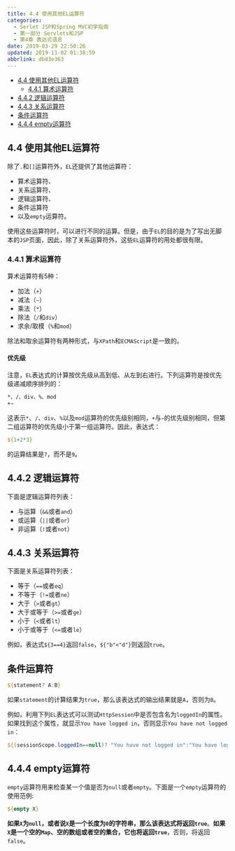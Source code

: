 ```yaml
---
title: 4.4 使用其他EL运算符
categories: 
  - Serlet JSP和Spring MVC初学指南
  - 第一部分 Servlets和JSP
  - 第4章 表达式语言
date: 2019-03-29 22:50:26
updated: 2019-11-02 01:38:59
abbrlink: db83e363
---
```

- [4.4 使用其他EL运算符](/ReadingNotes/db83e363/#4-4-使用其他EL运算符)
    - [4.4.1 算术运算符](/ReadingNotes/db83e363/#4-4-1-算术运算符)
- [4.4.2 逻辑运算符](/ReadingNotes/db83e363/#4-4-2-逻辑运算符)
- [4.4.3 关系运算符](/ReadingNotes/db83e363/#4-4-3-关系运算符)
- [条件运算符](/ReadingNotes/db83e363/#条件运算符)
- [4.4.4 empty运算符](/ReadingNotes/db83e363/#4-4-4-empty运算符)

<!--more-->
<script src="https://cdn.bootcss.com/jquery/3.4.0/jquery.slim.min.js"></script>
<script>$(document).ready(function () {$(".post-body > ul:nth-child(1)").hide();});</script>

<!--end-->
## 4.4 使用其他EL运算符 ##
除了`.`和`[]`运算符外，`EL`还提供了其他运算符：
- 算术运算符、
- 关系运算符、
- 逻辑运算符、
- 条件运算符
- 以及`empty`运算符。

使用这些运算符时，可以进行不同的运算。但是，由于`EL`的目的是为了写出无脚本的`JSP`页面，因此，除了关系运算符外，这些`EL`运算符的用处都很有限。
### 4.4.1 算术运算符 ###
算术运算符有5种：
- 加法（`+`）
- 减法（`−`）
- 乘法（`*`）
- 除法（`/`和`div`）
- 求余/取模（`%`和`mod`）

除法和取余运算符有两种形式，与`XPath`和`ECMAScript`是一致的。
#### 优先级 ####
注意，`EL`表达式的计算按优先级从高到低、从左到右进行。下列运算符是按优先级递减顺序排列的：
```jsp
*、/、div、%、mod
+−
```
这表示`*`、`/`、`div`、`%`以及`mod`运算符的优先级别相同，`+`与`−`的优先级别相同，但第二组运算符的优先级小于第一组运算符。因此，表达式：
```jsp
${1+2*3}
```
的运算结果是`7`，而不是`9`。
## 4.4.2 逻辑运算符 ##
下面是逻辑运算符列表：
- 与运算（`&&`或者`and`）
- 或运算（`||`或者`or`）
- 非运算（`!`或者`not`）

## 4.4.3 关系运算符 ##
下面是关系运算符列表：
- 等于（`==`或者`eq`）
- 不等于（`!=`或者`ne`）
- 大于（`>`或者`gt`）
- 大于或等于（`>=`或者`ge`）
- 小于（`<`或者`lt`）
- 小于或等于（`<=`或者`le`）

例如，表达式`${3==4}`返回`false`，`${"b"<"d"}`则返回`true`。

## 条件运算符 ##
```jsp
${statement? A:B}
```
如果`statement`的计算结果为`true`，那么该表达式的输出结果就是`A`，否则为`B`。

例如，利用下列`EL`表达式可以测试`HttpSession`中是否包含名为`loggedIn`的属性。如果找到这个属性，就显示`You have logged in`，否则显示`You have not logged in`：
```jsp
${(sessionScope.loggedIn==null)? "You have not logged in":"You have logged in"}
```
## 4.4.4 empty运算符 ##
`empty`运算符用来检查某一个值是否为`null`或者`empty`。下面是一个`empty`运算符的使用范例:
```jsp
${empty X}
```
**如果`X`为`null`，或者说`X`是一个长度为`0`的字符串，那么该表达式将返回`true`**。**如果`X`是一个空的`Map`、空的数组或者空的集合，它也将返回`true`**，否则，将返回`false`。

